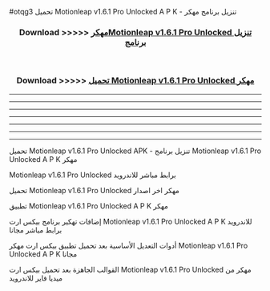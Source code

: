 #otqg3 تحميل Motionleap v1.6.1 Pro Unlocked  A P K - تنزيل برنامج مهكر



<div align="center">
<h3>Download >>>>> <a href="https://runaway1.web.app/?sq=Motionleap v1.6.1 Pro Unlocked ">مهكرMotionleap v1.6.1 Pro Unlocked  تنزيل برنامج</a></h3><br>

<h3>Download >>>>> <a href="https://runaway1.web.app/?sq=Motionleap v1.6.1 Pro Unlocked ">تحميل Motionleap v1.6.1 Pro Unlocked  مهكر</a></h3>
</div>


----------------------------------------------------------

----------------------------------------------------------

----------------------------------------------------------

----------------------------------------------------------

----------------------------------------------------------

----------------------------------------------------------

----------------------------------------------------------

تحميل Motionleap v1.6.1 Pro Unlocked  APK - تنزيل برنامج Motionleap v1.6.1 Pro Unlocked  A P K مهكر

Motionleap v1.6.1 Pro Unlocked  برابط مباشر للاندرويد

تحميل Motionleap v1.6.1 Pro Unlocked  مهكر اخر اصدار

تطبيق Motionleap v1.6.1 Pro Unlocked  A P K مهكر

إضافات تهكير برنامج بيكس ارت Motionleap v1.6.1 Pro Unlocked  A P K للاندرويد برابط مباشر مجانا

أدوات التعديل الأساسية بعد تحميل تطبيق بيكس ارت مهكر Motionleap v1.6.1 Pro Unlocked  A P K مجانا

القوالب الجاهزة بعد تحميل بيكس ارت Motionleap v1.6.1 Pro Unlocked  مهكر من ميديا فاير للاندرويد


